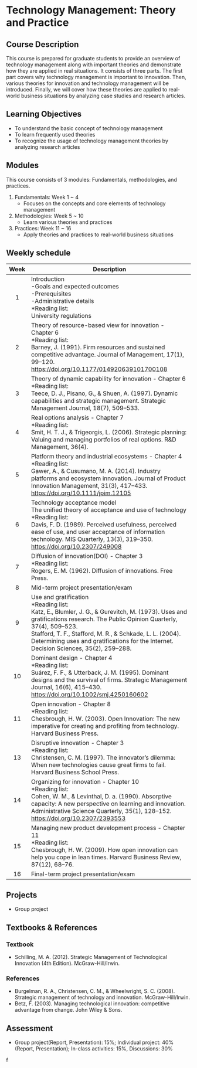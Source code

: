 # Technology Management: Theory and Practice

## Course Description

This course is prepared for graduate students to provide an overview of technology management along with important theories and demonstrate how they are applied in real situations. It consists of three parts. The first part covers why technology management is important to innovation. Then, various theories for innovation and technology management will be introduced. Finally, we will cover how these theories are applied to real-world business situations by analyzing case studies and research articles.

## Learning Objectives

- To understand the basic concept of technology management
- To learn frequently used theories
- To recognize the usage of technology management theories by analyzing research articles

## Modules

This course consists of 3 modules: Fundamentals, methodologies, and practices.
1. Fundamentals: Week 1 ~ 4
   - Focuses on the concepts and core elements of technology management
2. Methodologies: Week 5 ~ 10
   - Learn various theories and practices
3. Practices: Week 11 ~ 16
   - Apply theories and practices to real-world business situations

## Weekly schedule

| Week | Description | 
|:---:| ---| 
|1 | Introduction<br>-Goals and expected outcomes<br>-Prerequisites<br>-Administrative details<br>*Reading list:<br>University regulations| 
|2| Theory of resource-based view for innovation - Chapter 6<br>*Reading list:<br>Barney, J. (1991). Firm resources and sustained competitive advantage. Journal of Management, 17(1), 99–120. https://doi.org/10.1177/014920639101700108 | 
|3| Theory of dynamic capability for innovation - Chapter 6<br>*Reading list:<br>Teece, D. J., Pisano, G., & Shuen, A. (1997). Dynamic capabilities and strategic management. Strategic Management Journal, 18(7), 509–533. | 
|4 | Real options analysis - Chapter 7<br>*Reading list:<br>Smit, H. T. J., & Trigeorgis, L. (2006). Strategic planning: Valuing and managing portfolios of real options. R&D Management, 36(4). | 
|5| Platform theory and industrial ecosystems - Chapter 4<br>*Reading list:<br>Gawer, A., & Cusumano, M. A. (2014). Industry platforms and ecosystem innovation. Journal of Product Innovation Management, 31(3), 417–433. https://doi.org/10.1111/jpim.12105| 
|6| Technology acceptance model<br>The unified theory of acceptance and use of technology<br>*Reading list:<br>Davis, F. D. (1989). Perceived usefulness, perceived ease of use, and user acceptance of information technology. MIS Quarterly, 13(3), 319–350. https://doi.org/10.2307/249008| 
|7| Diffusion of innovation(DOI) - Chapter 3<br>*Reading list:<br>Rogers, E. M. (1962). Diffusion of innovations. Free Press.| 
|8| Mid-term project presentation/exam|
|9| Use and gratification<br>*Reading list:<br>Katz, E., Blumler, J. G., & Gurevitch, M. (1973). Uses and gratifications research. The Public Opinion Quarterly, 37(4), 509–523.<br>Stafford, T. F., Stafford, M. R., & Schkade, L. L. (2004). Determining uses and gratifications for the Internet. Decision Sciences, 35(2), 259–288.| 
|10| Dominant design - Chapter 4<br>*Reading list:<br>Suárez, F. F., & Utterback, J. M. (1995). Dominant designs and the survival of firms. Strategic Management Journal, 16(6), 415–430. https://doi.org/10.1002/smj.4250160602| 
|11| Open innovation - Chapter 8<br>*Reading list:<br>Chesbrough, H. W. (2003). Open Innovation: The new imperative for creating and profiting from technology. Harvard Business Press.| 
|13| Disruptive innovation - Chapter 3<br>*Reading list:<br>Christensen, C. M. (1997). The innovator’s dilemma: When new technologies cause great firms to fail. Harvard Business School Press.| 
|14| Organizing for innovation - Chapter 10<br>*Reading list:<br>Cohen, W. M., & Levinthal, D. a. (1990). Absorptive capacity: A new perspective on learning and innovation. Administrative Science Quarterly, 35(1), 128–152. https://doi.org/10.2307/2393553 | 
|15| Managing new product development process - Chapter 11<br>*Reading list:<br>Chesbrough, H. W. (2009). How open innovation can help you cope in lean times. Harvard Business Review, 87(12), 68–76.| 
|16| Final-term project presentation/exam| 

## Projects

- Group project

## Textbooks & References

### Textbook
- Schilling, M. A. (2012). Strategic Management of Technological Innovation (4th Edition). McGraw-Hill/Irwin.

### References
- Burgelman, R. A., Christensen, C. M., & Wheelwright, S. C. (2008). Strategic management of technology and innovation. McGraw-Hill/Irwin.
- Betz, F. (2003). Managing technological innovation: competitive advantage from change. John Wiley & Sons.

## Assessment

- Group project(Report, Presentation): 15%; Individual project: 40% (Report, Presentation); In-class activities: 15%, Discussions: 30%

f